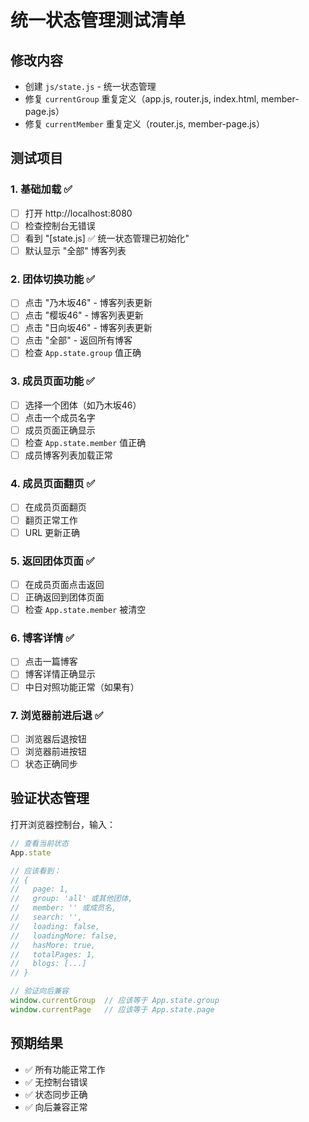 # 统一状态管理测试清单

## 修改内容
- 创建 `js/state.js` - 统一状态管理
- 修复 `currentGroup` 重复定义（app.js, router.js, index.html, member-page.js）
- 修复 `currentMember` 重复定义（router.js, member-page.js）

## 测试项目

### 1. 基础加载 ✅
- [ ] 打开 http://localhost:8080
- [ ] 检查控制台无错误
- [ ] 看到 "[state.js] ✅ 统一状态管理已初始化"
- [ ] 默认显示 "全部" 博客列表

### 2. 团体切换功能 ✅
- [ ] 点击 "乃木坂46" - 博客列表更新
- [ ] 点击 "樱坂46" - 博客列表更新
- [ ] 点击 "日向坂46" - 博客列表更新
- [ ] 点击 "全部" - 返回所有博客
- [ ] 检查 `App.state.group` 值正确

### 3. 成员页面功能 ✅
- [ ] 选择一个团体（如乃木坂46）
- [ ] 点击一个成员名字
- [ ] 成员页面正确显示
- [ ] 检查 `App.state.member` 值正确
- [ ] 成员博客列表加载正常

### 4. 成员页面翻页 ✅
- [ ] 在成员页面翻页
- [ ] 翻页正常工作
- [ ] URL 更新正确

### 5. 返回团体页面 ✅
- [ ] 在成员页面点击返回
- [ ] 正确返回到团体页面
- [ ] 检查 `App.state.member` 被清空

### 6. 博客详情 ✅
- [ ] 点击一篇博客
- [ ] 博客详情正确显示
- [ ] 中日对照功能正常（如果有）

### 7. 浏览器前进后退 ✅
- [ ] 浏览器后退按钮
- [ ] 浏览器前进按钮
- [ ] 状态正确同步

## 验证状态管理

打开浏览器控制台，输入：
```javascript
// 查看当前状态
App.state

// 应该看到：
// {
//   page: 1,
//   group: 'all' 或其他团体,
//   member: '' 或成员名,
//   search: '',
//   loading: false,
//   loadingMore: false,
//   hasMore: true,
//   totalPages: 1,
//   blogs: [...]
// }

// 验证向后兼容
window.currentGroup  // 应该等于 App.state.group
window.currentPage   // 应该等于 App.state.page
```

## 预期结果
- ✅ 所有功能正常工作
- ✅ 无控制台错误
- ✅ 状态同步正确
- ✅ 向后兼容正常
